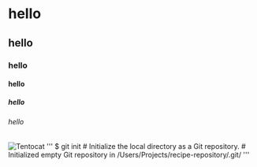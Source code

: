 # hello
## hello
### hello
#### hello
##### hello
###### hello
![Tentocat](https://octodex.github.com/images/tentocat.png)
'''
$ git init # Initialize the local directory as a Git repository.
           # Initialized empty Git repository in /Users/Projects/recipe-repository/.git/
'''
